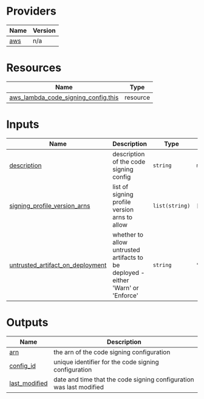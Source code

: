 <!-- BEGIN_TF_DOCS -->


# Providers

| Name | Version |
|------|---------|
| <a name="provider_aws"></a> [aws](#provider\_aws) | n/a |

# Resources

| Name | Type |
|------|------|
| [aws_lambda_code_signing_config.this](https://registry.terraform.io/providers/hashicorp/aws/latest/docs/resources/lambda_code_signing_config) | resource |

# Inputs

| Name | Description | Type | Default | Required |
|------|-------------|------|---------|:--------:|
| <a name="input_description"></a> [description](#input\_description) | description of the code signing config | `string` | `null` | no |
| <a name="input_signing_profile_version_arns"></a> [signing\_profile\_version\_arns](#input\_signing\_profile\_version\_arns) | list of signing profile version arns to allow | `list(string)` | `[]` | no |
| <a name="input_untrusted_artifact_on_deployment"></a> [untrusted\_artifact\_on\_deployment](#input\_untrusted\_artifact\_on\_deployment) | whether to allow untrusted artifacts to be deployed - either 'Warn' or 'Enforce' | `string` | `"Enforce"` | no |

# Outputs

| Name | Description |
|------|-------------|
| <a name="output_arn"></a> [arn](#output\_arn) | the arn of the code signing configuration |
| <a name="output_config_id"></a> [config\_id](#output\_config\_id) | unique identifier for the code signing configuration |
| <a name="output_last_modified"></a> [last\_modified](#output\_last\_modified) | date and time that the code signing configuration was last modified |
<!-- END_TF_DOCS -->